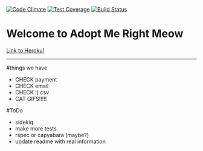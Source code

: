 [![Code Climate](https://codeclimate.com/github/Pratt0923/adopt_me_right_meow/badges/gpa.svg)](https://codeclimate.com/github/Pratt0923/adopt_me_right_meow) [![Test Coverage](https://codeclimate.com/github/Pratt0923/adopt_me_right_meow/badges/coverage.svg)](https://codeclimate.com/github/Pratt0923/adopt_me_right_meow/coverage) [![Build Status](https://travis-ci.org/Pratt0923/adopt_me_right_meow.svg?branch=master)](https://travis-ci.org/Pratt0923/adopt_me_right_meow)

# __Welcome to Adopt Me Right Meow__

[Link to Heroku!](https://adopt-me-right-meow.herokuapp.com/)

***


#things we have

* CHECK payment
* CHECK email
* CHECK :) csv
* CAT GIFS!!!!!

#ToDo
* sidekiq
* make more tests
* rspec or capyabara (maybe?)
* update readme with real information
